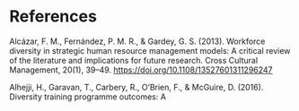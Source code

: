 # References

Alcázar, F. M., Fernández, P. M. R., & Gardey, G. S. (2013). Workforce diversity in strategic human resource management models: A critical review of the literature and implications for future research. Cross Cultural Management, 20(1), 39–49. https://doi.org/10.1108/13527601311296247

Alhejji, H., Garavan, T., Carbery, R., O’Brien, F., & McGuire, D. (2016). Diversity training programme outcomes: A